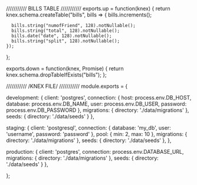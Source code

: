 ///////////
BILLS TABLE
///////////
exports.up = function(knex) {
    return knex.schema.createTable("bills", bills => {
      bills.increments();
  
      bills.string("numofFriend", 128).notNullable();
      bills.string("total", 128).notNullable();
      bills.date("date", 128).notNullable();
      bills.string("split", 128).notNullable();
    });
  };
  
  exports.down = function(knex, Promise) {
    return knex.schema.dropTableIfExists("bills");
  };


///////////
/KNEX FILE/
///////////
module.exports = {

  development: {
    client: 'postgres',
    connection: {
      host: process.env.DB_HOST,
      database: process.env.DB_NAME,
      user: process.env.DB_USER,
      password: process.env.DB_PASSWORD
    },
    migrations: {
      directory: './data/migrations'
    },
    seeds: {
      directory: './data/seeds'
    }
  },

  staging: {
    client: 'postgresql',
    connection: {
      database: 'my_db',
      user:     'username',
      password: 'password'
    },
    pool: {
      min: 2,
      max: 10
    },
    migrations: {
      directory: './data/migrations'
    },
    seeds: {
      directory: './data/seeds'
    },
  },

  production: {
    client: 'postgres',
    connection: process.env.DATABASE_URL,
    migrations: {
      directory: './data/migrations'
    },
    seeds: {
      directory: './data/seeds'
    }
  },

};